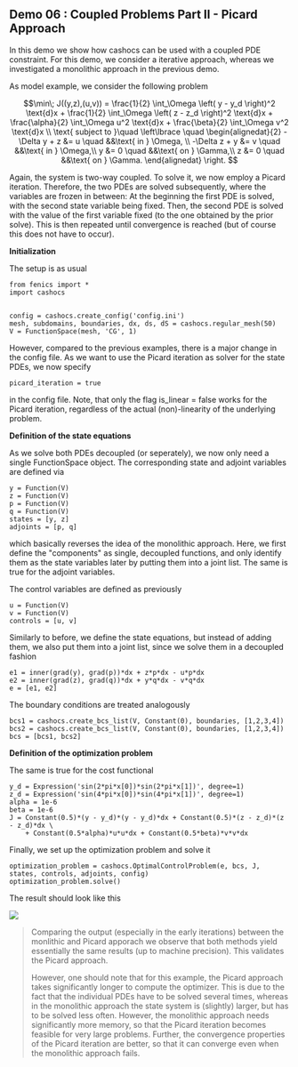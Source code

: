 ## Demo 06 : Coupled Problems Part II - Picard Approach


In this demo we show how cashocs can be used with a coupled PDE constraint.
For this demo, we consider a iterative approach, whereas we investigated
a monolithic approach in the previous demo.

As model example, we consider the
following problem

$$\min\; J((y,z),(u,v)) = \frac{1}{2} \int_\Omega \left( y - y_d \right)^2 \text{d}x + \frac{1}{2} \int_\Omega \left( z - z_d \right)^2 \text{d}x + \frac{\alpha}{2} \int_\Omega u^2 \text{d}x + \frac{\beta}{2} \int_\Omega v^2 \text{d}x \\
\text{ subject to }\quad \left\lbrace \quad
\begin{alignedat}{2}
-\Delta y + z &= u \quad &&\text{ in } \Omega, \\
-\Delta z + y &= v \quad &&\text{ in } \Omega,\\
y &= 0 \quad &&\text{ on } \Gamma,\\
z &= 0 \quad &&\text{ on } \Gamma.
\end{alignedat} \right.
$$

Again, the system is two-way coupled. To solve it, we now employ a Picard iteration. Therefore,
the two PDEs are solved subsequently, where the variables are frozen in between: At the beginning
the first PDE is solved, with the second state variable being fixed. Then, the second PDE is solved
with the value of the first variable fixed (to the one obtained by the prior solve). This is then repeated
until convergence is reached (but of course this does not have to occur).

**Initialization**

The setup is as usual

    from fenics import *
    import cashocs


    config = cashocs.create_config('config.ini')
    mesh, subdomains, boundaries, dx, ds, dS = cashocs.regular_mesh(50)
    V = FunctionSpace(mesh, 'CG', 1)

However, compared to the previous examples, there is a major change in the config file. As we want to use
the Picard iteration as solver for the state PDEs, we now specify

    picard_iteration = true

in the config file. Note, that only the flag is_linear = false works for the Picard iteration, regardless
of the actual (non)-linearity of the underlying problem.    

**Definition of the state equations**


As we solve both PDEs decoupled (or seperately), we now only need a single FunctionSpace object. The
corresponding state and adjoint variables are defined via

    y = Function(V)
    z = Function(V)
    p = Function(V)
    q = Function(V)
    states = [y, z]
    adjoints = [p, q]

which basically reverses the idea of the monolithic approach. Here, we first define the "components" as
single, decoupled functions, and only identify them as the state variables later by putting them
into a joint list. The same is true for the adjoint variables.

The control variables are defined as previously

    u = Function(V)
    v = Function(V)
    controls = [u, v]

Similarly to before, we define the state equations, but instead of adding them, we also put them
into a joint list, since we solve them in a decoupled fashion

    e1 = inner(grad(y), grad(p))*dx + z*p*dx - u*p*dx
    e2 = inner(grad(z), grad(q))*dx + y*q*dx - v*q*dx
    e = [e1, e2]

The boundary conditions are treated analogously

    bcs1 = cashocs.create_bcs_list(V, Constant(0), boundaries, [1,2,3,4])
    bcs2 = cashocs.create_bcs_list(V, Constant(0), boundaries, [1,2,3,4])
    bcs = [bcs1, bcs2]

**Definition of the optimization problem**


The same is true for the cost functional

    y_d = Expression('sin(2*pi*x[0])*sin(2*pi*x[1])', degree=1)
    z_d = Expression('sin(4*pi*x[0])*sin(4*pi*x[1])', degree=1)
    alpha = 1e-6
    beta = 1e-6
    J = Constant(0.5)*(y - y_d)*(y - y_d)*dx + Constant(0.5)*(z - z_d)*(z - z_d)*dx \
        + Constant(0.5*alpha)*u*u*dx + Constant(0.5*beta)*v*v*dx

Finally, we set up the optimization problem and solve it

    optimization_problem = cashocs.OptimalControlProblem(e, bcs, J, states, controls, adjoints, config)
    optimization_problem.solve()

The result should look like this

![](./img/optimal_control/06_picard_iteration.png)

> Comparing the output (especially in the early iterations) between the monlithic and Picard apporach
> we observe that both methods yield essentially the same results (up to machine precision). This validates
> the Picard approach.
>
> However, one should note that for this example, the Picard approach takes significantly longer to
> compute the optimizer. This is due to the fact that the individual PDEs have to be solved several
> times, whereas in the monolithic approach the state system is (slightly) larger, but has to be solved
> less often. However, the monolithic approach needs significantly more memory, so that the Picard
> iteration becomes feasible for very large problems. Further, the convergence properties of the
> Picard iteration are better, so that it can converge even when the monolithic approach fails.
